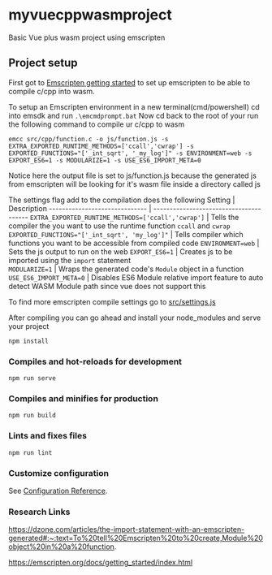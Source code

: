 
# myvuecppwasmproject

Basic Vue plus wasm project using emscripten

## Project setup
First got to [Emscripten getting started](https://emscripten.org/docs/getting_started/index.html) to set up emscripten to be able to compile c/cpp into wasm. 

To setup an Emscripten environment in a new terminal(cmd/powershell) cd into emsdk and run `.\emcmdprompt.bat`
Now cd back to the root of your run the following command to compile ur c/cpp to wasm
```
emcc src/cpp/function.c -o js/function.js -s EXTRA_EXPORTED_RUNTIME_METHODS=['ccall','cwrap'] -s EXPORTED_FUNCTIONS="['_int_sqrt', '_my_log']" -s ENVIRONMENT=web -s EXPORT_ES6=1 -s MODULARIZE=1 -s USE_ES6_IMPORT_META=0
``` 
Notice here the output file is set to js/function.js because the generated js from emscripten will be looking for it's wasm file inside a directory called js

The settings flag add to the compilation does the following 
Setting | Description
------------------------------ | ---------------------------------------
`EXTRA_EXPORTED_RUNTIME_METHODS=['ccall','cwrap']` | Tells the compiler the you want to use the runtime function `ccall` and `cwrap`
`EXPORTED_FUNCTIONS="['_int_sqrt', 'my_log']"` | Tells compiler which functions you want to be accessible from compiled code
`ENVIRONMENT=web` | Sets the js output to run on the web
`EXPORT_ES6=1` | Creates js to be imported using the `import` statement  
`MODULARIZE=1` | Wraps the generated code's `Module` object in a function
`USE_ES6_IMPORT_META=0` | Disables ES6 Module relative import feature to auto detect WASM Module path since vue does not support this

To find more emscripten compile settings go to [src/settings.js](https://github.com/emscripten-core/emscripten/blob/master/src/settings.js)


After compiling you can go ahead and install your node_modules and serve your project

```
npm install
```

### Compiles and hot-reloads for development
```
npm run serve
```

### Compiles and minifies for production
```
npm run build
```

### Lints and fixes files
```
npm run lint
```

### Customize configuration
See [Configuration Reference](https://cli.vuejs.org/config/).

### Research Links

https://dzone.com/articles/the-import-statement-with-an-emscripten-generated#:~:text=To%20tell%20Emscripten%20to%20create,Module%20object%20in%20a%20function. 

https://emscripten.org/docs/getting_started/index.html 
